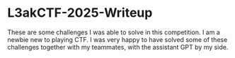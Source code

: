 # L3akCTF-2025-Writeup
These are some challenges I was able to solve in this competition. I am a newbie new to playing CTF. I was very happy to have solved some of these challenges together with my teammates, with the assistant GPT by my side.
